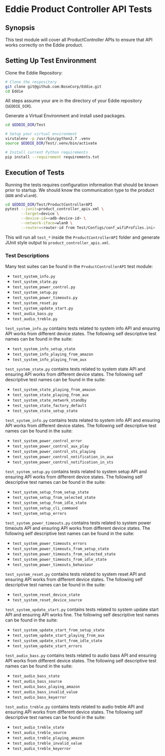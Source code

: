 # Eddie Product Controller API Tests

## Synopsis
This test module will cover all ProductController APIs to ensure that API works correctly on the Eddie product. 


## Setting Up Test Environment

Clone the Eddie Repository:
```bash
# Clone the respository
git clone git@github.com:BoseCorp/Eddie.git
cd Eddie
```
All steps assume your are in the directory of your Eddie repository (`$EDDIE_DIR`).

Generate a Virtual Environment and install used packages.
```bash
cd $EDDIE_DIR/Test

# Setup your virtual environment
virutalenv -p /usr/bin/python2.7 .venv
source $EDDIE_DIR/Test/.venv/bin/activate

# Install current Python requirements
pip install --requirement requirements.txt
```

## Execution of Tests
Running the tests requires configuration information that should be known prior to startup. We should know the 
communication type to the product (`ADB` and `wlan0`).

```bash
cd $EDDIE_DIR/Test/ProductControllerAPI
pytest --junit=product_controller_apis.xml \
       --target=device \
       --device-id=<adb-device-id> \
       --network-iface=wlan0 \
       --router=<router-id from Test/Configs/conf_wifiProfiles.ini>
```
This will run all `test_*` inside the `ProductControllerAPI` folder and generate JUnit style output to 
`product_controller_apis.xml`. 

### Test Descriptions
Many test suites can be found in the `ProductControllerAPI` test module:
- `test_system_info.py`
- `test_system_state.py`
- `test_system_power_control.py`
- `test_system_setup.py`
- `test_system_power_timeouts.py`
- `test_system_reset.py`
- `test_system_update_start.py`
- `test_audio_bass.py`
- `test_audio_treble.py`

`test_system_info.py` contains tests related to system info API and ensuring API works from different device states. 
The following self descriptive test names can be found in the suite:
- `test_system_info_setup_state`
- `test_system_info_playing_from_amazon`
- `test_system_info_playing_from_aux`

`test_system_state.py` contains tests related to system state API and ensuring API works from different device states.
The following self descriptive test names can be found in the suite:
- `test_system_state_playing_from_amazon`
- `test_system_state_playing_from_aux`
- `test_system_state_network_standby`
- `test_system_state_factory_default`
- `test_system_state_setup_state`

`test_system_info.py` contains tests related to system info API and ensuring API works from different device states.
The following self descriptive test names can be found in the suite:
- `test_system_power_control_error`
- `test_system_power_control_aux_play`
- `test_system_power_control_sts_playing`
- `test_system_power_control_notification_in_aux`
- `test_system_power_control_notification_in_sts`

`test_system_setup.py` contains tests related to system setup API and ensuring API works from different device states.
The following self descriptive test names can be found in the suite:
- `test_system_setup_from_setup_state`
- `test_system_setup_from_selected_state`
- `test_system_setup_from_idle_state`
- `test_system_setup_cli_command`
- `test_system_setup_errors`

`test_system_power_timeouts.py` contains tests related to system power timeouts API and ensuring API works from different device states.
The following self descriptive test names can be found in the suite:
- `test_system_power_timeouts_errors`
- `test_system_power_timeouts_from_setup_state`
- `test_system_power_timeouts_from_selected_state`
- `test_system_power_timeouts_from_idle_state`
- `test_system_power_timeouts_behaviour`

`test_system_reset.py` contains tests related to system reset API and ensuring API works from different device states. 
The following self descriptive test names can be found in the suite:
- `test_system_reset_device_state`
- `test_system_reset_device_source`

`test_system_update_start.py` contains tests related to system update start API and ensuring API works fine.
The following self descriptive test names can be found in the suite:
- `test_system_update_start_from_setup_state`
- `test_system_update_start_playing_from_aux`
- `test_system_update_start_from_idle_state`
- `test_system_update_start_errors`

`test_audio_bass.py` contains tests related to audio bass API and ensuring API works from different device states. 
The following self descriptive test names can be found in the suite:
- `test_audio_bass_state`
- `test_audio_bass_source`
- `test_audio_bass_playing_amazon`
- `test_audio_bass_invalid_value`
- `test_audio_bass_keyerror`

`test_audio_treble.py` contains tests related to audio treble API and ensuring API works from different device states. 
The following self descriptive test names can be found in the suite:
- `test_audio_treble_state`
- `test_audio_treble_source`
- `test_audio_treble_playing_amazon`
- `test_audio_treble_invalid_value`
- `test_audio_treble_keyerror`
